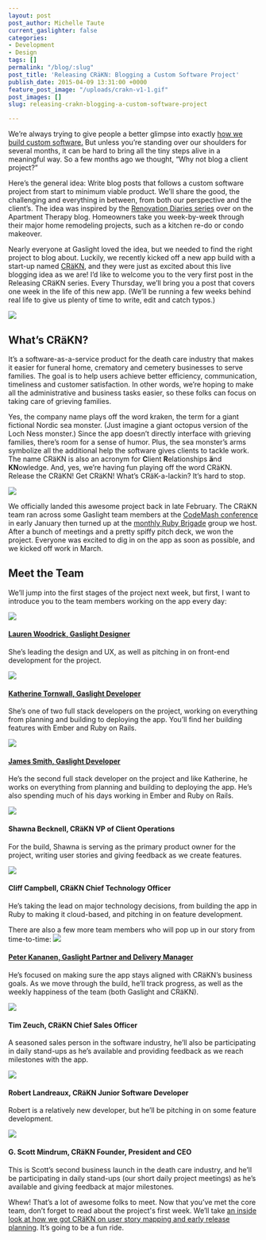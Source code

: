 ```yaml
---
layout: post
post_author: Michelle Taute
current_gaslighter: false
categories:
- Development
- Design
tags: []
permalink: "/blog/:slug"
post_title: 'Releasing CRäKN: Blogging a Custom Software Project'
publish_date: 2015-04-09 13:31:00 +0000
feature_post_image: "/uploads/crakn-v1-1.gif"
post_images: []
slug: releasing-crakn-blogging-a-custom-software-project

---
```

We’re always trying to give people a better glimpse into exactly [how we build custom software.](https://teamgaslight.com/process) But unless you’re standing over our shoulders for several months, it can be hard to bring all the tiny steps alive in a meaningful way. So a few months ago we thought, “Why not blog a client project?”
 
Here’s the general idea: Write blog posts that follows a custom software project from start to minimum viable product. We’ll share the good, the challenging and everything in between, from both our perspective and the client’s. The idea was inspired by the [Renovation Diaries series](http://www.apartmenttherapy.com/renovation-diary-archive-186532) over on the Apartment Therapy blog. Homeowners take you week-by-week through their major home remodeling projects, such as a kitchen re-do or condo makeover.
 
Nearly everyone at Gaslight loved the idea, but we needed to find the right project to blog about. Luckily, we recently kicked off a new app build with a start-up named [CRäKN](http://crakn.net/), and they were just as excited about this live blogging idea as we are! I’d like to welcome you to the very first post in the Releasing CRäKN series. Every Thursday, we’ll bring you a post that covers one week in the life of this new app. (We’ll be running a few weeks behind real life to give us plenty of time to write, edit and catch typos.)

![](https://gaslight-blog.s3.amazonaws.com/random-images/CRaKN.jpg) 
## What’s CRäKN?
It’s a software-as-a-service product for the death care industry that makes it easier for funeral home, crematory and cemetery businesses to serve families. The goal is to help users achieve better efficiency, communication, timeliness and customer satisfaction. In other words, we’re hoping to make all the administrative and business tasks easier, so these folks can focus on taking care of grieving families.
 
Yes, the company name plays off the word kraken, the term for a giant fictional Nordic sea monster. (Just imagine a giant octopus version of the Loch Ness monster.) Since the app doesn’t directly interface with grieving families, there’s room for a sense of humor. Plus, the sea monster’s arms symbolize all the additional help the software gives clients to tackle  work. The name CRäKN is also an acronym for <b>C</b>lient <b>R</b>elationships <b>ä</b>nd <b>KN</b>owledge. And, yes, we’re having fun playing off the word CRäKN. Release the CRäKN! Get CRäKN! What’s CRäK-a-lackin? It’s hard to stop.

 ![](https://gaslight-blog.s3.amazonaws.com/random-images/CRaKEN_Mascot_02__1_.png) 

We officially landed this awesome project back in late February. The CRäKN team ran across some Gaslight team members at the [CodeMash conference](http://www.codemash.org/) in early January then turned up at the [monthly Ruby Brigade](http://cincyrb.com/) group we host. After a bunch of meetings and a pretty spiffy pitch deck, we won the project. Everyone was excited to dig in on the app as soon as possible, and we kicked off work in March.
 
## Meet the Team
We’ll jump into the first stages of the project next week, but first, I want to introduce you to the team members working on the app every day:


![](https://gaslight-blog.s3.amazonaws.com/random-images/woodrickfinal.jpg)
#### [Lauren Woodrick, Gaslight Designer](https://teamgaslight.com/people/lauren-woodrick)
She’s leading the design and UX, as well as pitching in on front-end development for the project.

![](https://gaslight-blog.s3.amazonaws.com/random-images/tornwallfinal.jpg)
#### [Katherine Tornwall, Gaslight Developer](https://teamgaslight.com/people/katherine-tornwall)
 She’s one of two full stack developers on the project, working on everything from planning and building to deploying the app. You’ll find her building features with Ember and Ruby on Rails. 

![](https://gaslight-blog.s3.amazonaws.com/random-images/smithfinal.jpg)
#### [James Smith, Gaslight Developer](https://teamgaslight.com/people/james-smith)
 He’s the second full stack developer on the project and like Katherine, he works on everything from planning and building to deploying the app. He’s also spending much of his days working in Ember and Ruby on Rails. 

![](https://gaslight-blog.s3.amazonaws.com/random-images/becknellfinal.jpg) 
#### Shawna Becknell, CRäKN VP of Client Operations
 For the build, Shawna is serving as the primary product owner for the project, writing user stories and giving feedback as we create features. 

![](https://gaslight-blog.s3.amazonaws.com/random-images/campbell_2.jpg)
#### Cliff Campbell, CRäKN Chief Technology Officer
 He’s taking the lead on major technology decisions, from building the app in Ruby to making it cloud-based, and pitching in on feature development.
 
There are also a few more team members who will pop up in our story from time-to-time:
![](https://gaslight-blog.s3.amazonaws.com/random-images/kananenfinal.jpg) 
#### [Peter Kananen, Gaslight Partner and Delivery Manager](https://teamgaslight.com/people/peter-kananen)
 He’s focused on making sure the app stays aligned with CRäKN’s business goals. As we move through the build, he’ll track progress, as well as the weekly happiness of the team (both Gaslight and CRäKN).

![](https://gaslight-blog.s3.amazonaws.com/random-images/zeuchfinal.jpg) 
#### Tim Zeuch, CRäKN Chief Sales Officer
 A seasoned sales person in the software industry, he’ll also be participating in daily stand-ups as he’s available and providing feedback as we reach milestones with the app.

![](https://gaslight-blog.s3.amazonaws.com/random-images/landreauxfinal.jpg)
#### Robert Landreaux, CRäKN Junior Software Developer
 Robert is a relatively new developer, but he’ll be pitching in on some feature development.


![](https://gaslight-blog.s3.amazonaws.com/random-images/Mindrumfinal.jpg)
#### G. Scott Mindrum, CRäKN Founder, President and CEO
 This is Scott’s second business launch in the death care industry, and he’ll be participating in daily stand-ups (our short daily project meetings) as he’s available and giving feedback at major milestones.
 
Whew! That’s a lot of awesome folks to meet. Now that you’ve met the core team, don’t forget to read about the project's first week. We’ll take [an inside look at how we got CRäKN on user story mapping and early release planning](https://teamgaslight.com/blog/releasing-crakn-week-1-user-story-mapping-and-information-overload). It’s going to be a fun ride.

